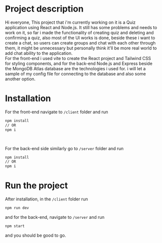 # Project description

Hi everyone, This project that i'm currently working on it is a Quiz application using React and Node.js. It still has some problems and needs to work on it, so far i made the functionality of creating quiz and deleting and confirming a quiz, also most of the UI works is done, beside these i want to create a chat, so users can create groups and chat with each other through them, it might be unnecessary but personally think it'll be more real world to add chat ability to the application.
<br />
For the front-end i used vite to create the React project and Tailwind CSS for styling components, and for the back-end Node.js and Express beside the MongoDB Atlas database are the technologies i used for. i will let a sample of my config file for connecting to the database and also some another option.

# Installation

For the front-end navigate to `/client` folder and run

```bash
npm install
// OR
npm i
```

<br />

For the back-end side similarly go to `/server` folder and run

```bash
npm install
// OR
npm i
```

# Run the project

After installation, in the `/client` folder run

```bash
npm run dev
```

and for the back-end, navigate to `/server` and run

```bash
npm start
```

and you should be good to go.
